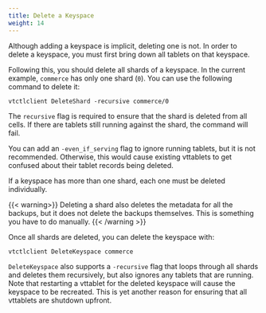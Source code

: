 ```yaml
---
title: Delete a Keyspace
weight: 14
---
```


Although adding a keyspace is implicit, deleting one is not. In order to delete a keyspace, you must first bring down all tablets on that keyspace.

Following this, you should delete all shards of a keyspace. In the current example, `commerce` has only one shard (`0`). You can use the following command to delete it:

```text
vtctlclient DeleteShard -recursive commerce/0
```

The `recursive` flag is required to ensure that the shard is deleted from all cells. If there are tablets still running against the shard, the command will fail.

You can add an `-even_if_serving` flag to ignore running tablets, but it is not recommended. Otherwise, this would cause existing vttablets to get confused about their tablet records being deleted.

If a keyspace has more than one shard, each one must be deleted individually.

{{< warning>}}
Deleting a shard also deletes the metadata for all the backups, but it does not delete the backups themselves. This is something you have to do manually.
{{< /warning >}}

Once all shards are deleted, you can delete the keyspace with:

```text
vtctlclient DeleteKeyspace commerce
```

`DeleteKeyspace` also supports a `-recursive` flag that loops through all shards and deletes them recursively, but also ignores any tablets that are running. Note that restarting a vttablet for the deleted keyspace will cause the keyspace to be recreated. This is yet another reason for ensuring that all vttablets are shutdown upfront.
